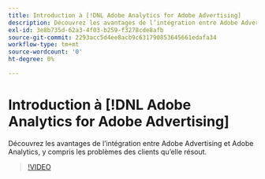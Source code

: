 ```yaml
---
title: Introduction à [!DNL Adobe Analytics for Adobe Advertising]
description: Découvrez les avantages de l’intégration entre Adobe Advertising et Adobe Analytics, y compris les problèmes des clients qu’elle résout.
exl-id: 3e8b735d-62a3-4f03-b259-f3278cde8afb
source-git-commit: 2293acc5d4ee8acb9c631790853645661edafa34
workflow-type: tm+mt
source-wordcount: '0'
ht-degree: 0%

---
```


# Introduction à [!DNL Adobe Analytics for Adobe Advertising]

Découvrez les avantages de l’intégration entre Adobe Advertising et Adobe Analytics, y compris les problèmes des clients qu’elle résout.

>[!VIDEO](https://video.tv.adobe.com/v/33491)
